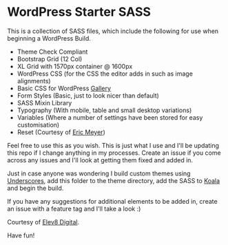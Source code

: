 # WordPress Starter SASS
This is a collection of SASS files, which include the following for use when beginning a WordPress Build.

* Theme Check Compliant
* Bootstrap Grid (12 Col)
* XL Grid with 1570px container @ 1600px
* WordPress CSS (for the CSS the editor adds in such as image alignments)
* Basic CSS for WordPress [Gallery](https://codex.wordpress.org/The_WordPress_Gallery)
* Form Styles (Basic, just to look nicer than default)
* SASS Mixin Library
* Typography (With mobile, table and small desktop variations)
* Variables (Where a number of settings have been stored for easy customisation)
* Reset (Courtesy of [Eric Meyer](https://meyerweb.com/eric/tools/css/reset/))

Feel free to use this as you wish. This is just what I use and I'll be updating this repo if I change anything in my processes. Create an issue if you come across any issues and I'll look at getting them fixed and added in.

Just in case anyone was wondering I build custom themes using [Underscores](https://underscores.me/), add this folder to the theme directory, add the SASS to [Koala](http://koala-app.com/) and begin the build.

If you have any suggestions for additional elements to be added in, create an issue with a feature tag and I'll take a look :)

Courtesy of [Elev8 Digital](https://www.elev8.digital/).

Have fun!
